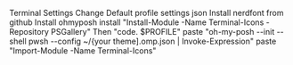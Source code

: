 Terminal Settings
Change Default profile settings json
Install nerdfont from github
Install ohmyposh
install "Install-Module -Name Terminal-Icons -Repository PSGallery"
Then "code. $PROFILE"
paste "oh-my-posh --init --shell pwsh --config ~/{your theme].omp.json | Invoke-Expression"
paste "Import-Module -Name Terminal-Icons"
